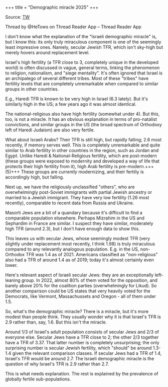 +++
title = "Demographic miracle 2025"
+++

Source: [TW](https://threadreaderapp.com/thread/1885685628479684769.html)

Thread by @HeTows on Thread Reader App – Thread Reader App

I don't know what the explanation of the "Israeli demographic miracle" is, but I know this: its only truly miraculous component is one of the seemingly least impressive ones. Namely, secular Jewish TFR, which isn't sky-high but merely hovers around replacement level. 

Israel's high fertility (a TFR close to 3, completely unique in the developed world) is often discussed in vague, general terms, linking the phenomenon to religion, nationalism, and "siege mentality". It's often ignored that Israel is an archipalego of several different tribes. Most of these "tribes" have fertility levels that are completely unremarkable when compared to similar groups in other countries. 

E.g., Haredi TFR is known to be very high in Israel (6.3 lately). But it's similarly high in the US; a few years ago it was almost identical.

The national-religious also have high fertility (somewhat under 4). But this, too, is not a miracle. It has an obvious explanation in terms of pro-natalist convictions, and similar groups in the US (the broad spectrum of Orthodoxy left of Haredi Judaism) are also very fertile.

What about Israeli Arabs? Their TFR is still high, but rapidly falling; 2.6 most recently, if memory serves well. This is completely unremarkable and quite similar to Arab fertility in other countries in the region, such as Jordan and Egypt. Unlike Haredi & National-Religious fertility, which are post-modern (these groups were exposed to modernity and developed a way of life that protects their high fertility from it), high Arab fertility is pre-modern.+++(5)+++ These groups are *currently* modernizing, and their fertiliy is accordingly high, but falling.

Next up, we have the religiously unclassified "others", who are overwhelmingly post-Soviet immigrants with partial Jewish ancestry or married to a Jewish immigrant. They have very low fertility (1.26 most recently), comparable to recent data from Russia and Ukraine.

Masorti Jews are a bit of a quandary because it's difficult to find a comparable population elsewhere. Perhaps Mizrahim in the US and Sephardim in France are similar. I suspect they have similar, moderately high TFR (around 2.3), but I don't have enough data to show this.

This leaves us with secular Jews, whose seemingly modest TFR (very slightly under replacement most recently, I think 1.98) is truly miraculous compared to any relevantly analogous population. E.g. in the US, non-Orthodox TFR was 1.4 as of 2021. Americans classified as "non-religious" also had a TFR of around 1.4 as of 2019; today it's almost certainly even lower.

Here's relevant aspect of Israeli secular Jews: they are an exceptionally left-leaning group. In 2022, almost 80% of them voted for the opposition, and barely above 20% for the coalition parties (overwhelmingly for Likud). So another comparison could be US states that very heavily voted for the Democrats, like Vermont, Massachussets and Oregon - all of them under 1.5.

So, what's the demographic miracle? There is a miracle, but it's more modest than people think. They usually wonder why it is that Israel's TFR is 2.9 rather than, say, 1.6. But this isn't the miracle. 

Around 1/3 of Israel's adult population consists of secular Jews and 2/3 of everyone else. Secular Jews have a TFR close to 2; the other 2/3 together have a TFR of 3.37. That latter number is completely unsurprising; the only surprising number is secular Jewish fertility, which "should" be around 1.3-1.4 given the relevant comparison classes. If secular Jews had a TFR of 1.4, Israel's TFR would be around 2.7. The Israeli demographic miracle is the question of why Israel's TFR is 2.9 rather than 2.7.

This is what needs explanation. The rest is explained by the prevalence of globally fertile sub-populations. 


